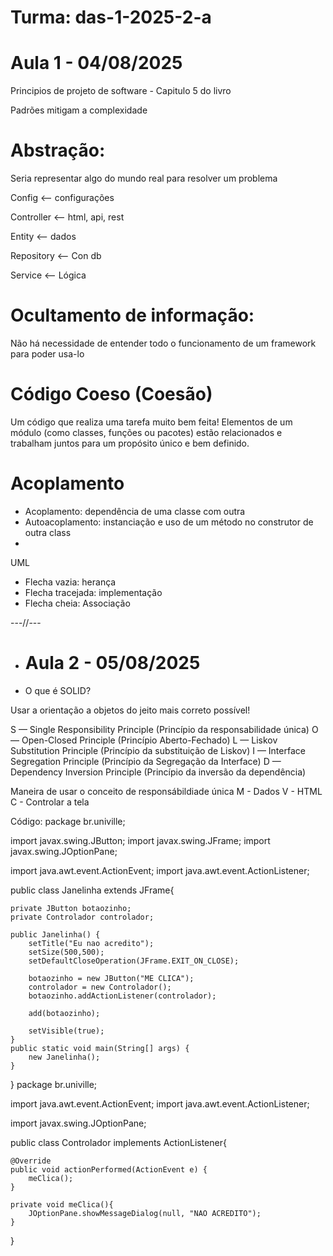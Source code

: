 # Turma: das-1-2025-2-a

# Aula 1 - 04/08/2025

 Principios de projeto de software - Capitulo 5 do livro

Padrões mitigam a complexidade

# Abstração: 
Seria representar algo do mundo real para resolver um problema

 Config <-- configurações
 
 Controller <-- html, api, rest
 
 Entity <-- dados
 
 Repository <-- Con db
 
 Service <-- Lógica

# Ocultamento de informação: 
Não há necessidade de entender todo o funcionamento de um framework para poder usa-lo 

# Código Coeso (Coesão)
Um código que realiza uma tarefa muito bem feita!
Elementos de um módulo (como classes, funções ou pacotes) estão relacionados e trabalham juntos para um propósito único e bem definido.

# Acoplamento 

- Acoplamento: dependência de uma classe com outra
- Autoacoplamento: instanciação e uso de um método no construtor de outra class
- 
UML
- Flecha vazia: herança
- Flecha tracejada: implementação
- Flecha cheia: Associação

---//--- 

- # Aula 2 - 05/08/2025

- O que é SOLID?

Usar a orientação a objetos do jeito mais correto possível!

S — Single Responsibility Principle (Princípio da responsabilidade única)
O — Open-Closed Principle (Princípio Aberto-Fechado)
L — Liskov Substitution Principle (Princípio da substituição de Liskov)
I — Interface Segregation Principle (Princípio da Segregação da Interface)
D — Dependency Inversion Principle (Princípio da inversão da dependência)

Maneira de usar o conceito de responsábildiade única
M - Dados
V - HTML
C - Controlar a tela

Código:
package br.univille;

import javax.swing.JButton;
import javax.swing.JFrame;
import javax.swing.JOptionPane;

import java.awt.event.ActionEvent;
import java.awt.event.ActionListener;

public class Janelinha extends JFrame{

    private JButton botaozinho;
    private Controlador controlador;

    public Janelinha() {
        setTitle("Eu nao acredito");
        setSize(500,500);
        setDefaultCloseOperation(JFrame.EXIT_ON_CLOSE);

        botaozinho = new JButton("ME CLICA");
        controlador = new Controlador();
        botaozinho.addActionListener(controlador);
        
        add(botaozinho);

        setVisible(true);
    }
    public static void main(String[] args) {
        new Janelinha();
    }

}
package br.univille;

import java.awt.event.ActionEvent;
import java.awt.event.ActionListener;

import javax.swing.JOptionPane;

public class Controlador implements ActionListener{

    @Override
    public void actionPerformed(ActionEvent e) {
        meClica();
    }

    private void meClica(){
        JOptionPane.showMessageDialog(null, "NAO ACREDITO");
    }
}
